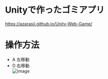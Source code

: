 # Unityで作ったゴミアプリ  
https://azarasii.github.io/Unity-Web-Game/  
# 操作方法
- A 左移動  
- D 右移動  
![image](https://user-images.githubusercontent.com/109975436/199556482-a708705c-7298-4059-96bf-b4919ca00faa.png)
